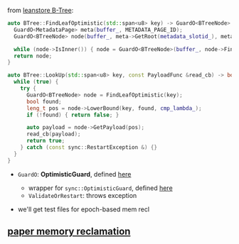 from [leanstore B-Tree](https://github.com/leanstore/leanstore/blob/blob/src/storage/btree/tree.cc):

```cpp
auto BTree::FindLeafOptimistic(std::span<u8> key) -> GuardO<BTreeNode> {
  GuardO<MetadataPage> meta(buffer_, METADATA_PAGE_ID);
  GuardO<BTreeNode> node(buffer_, meta->GetRoot(metadata_slotid_), meta);

  while (node->IsInner()) { node = GuardO<BTreeNode>(buffer_, node->FindChild(key, cmp_lambda_), node); }
  return node;
}
```

```cpp
auto BTree::LookUp(std::span<u8> key, const PayloadFunc &read_cb) -> bool {
  while (true) {
    try {
      GuardO<BTreeNode> node = FindLeafOptimistic(key);
      bool found;
      leng_t pos = node->LowerBound(key, found, cmp_lambda_);
      if (!found) { return false; }

      auto payload = node->GetPayload(pos);
      read_cb(payload);
      return true;
    } catch (const sync::RestartException &) {}
  }
}
```

- `GuardO`: **OptimisticGuard**, defined [here](https://github.com/leanstore/leanstore/blob/blob/src/storage/btree/locking.cc)
	- wrapper for `sync::OptimisticGuard`, defined [here](https://github.com/leanstore/leanstore/blob/blob/src/sync/page_guard/optimistic_guard.cc)
	- `ValidateOrRestart`: throws exception

- we'll get test files for epoch-based mem recl


[paper memory reclamation](https://www.cs.cit.tum.de/fileadmin/w00cfj/dis/papers/reclaim.pdf)
- 